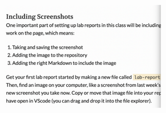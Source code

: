 ![Screenshot](https://github.com/ArthurOuyang/cse15l-lab-reports/blob/main/Screen%20Shot%202022-09-27%20at%205.52.37%20PM.png)
